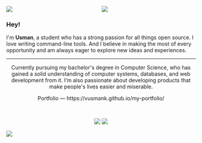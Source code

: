 <p align="center"> <img src="https://readme-typing-svg.herokuapp.com?font=Orbitron&size=40&color=%2379A500&height=67&duration=3000&center=true&lines=%F0%9F%85%B6%F0%9F%86%81%F0%9F%85%B4%F0%9F%85%B4%F0%9F%86%83%F0%9F%85%B8%F0%9F%85%BD%F0%9F%85%B6%F0%9F%86%82">

<img align="left" src="https://orhun.dev/img/crow.png">

### Hey!
I'm **Usman**, a student who has a strong passion for all things open source. I love writing command-line tools. And I believe in making the most of every opportunity and am always eager to explore new ideas and experiences. 
<hr>
<p align="center">
Currently pursuing my bachelor's degree in Computer Science, who has gained a solid understanding of computer systems, databases, and web development from it. I’m also passionate about developing products that make people's lives easier and miserable.
</p> 
<p align="center">
Portfolio — https://vusmank.github.io/my-portfolio/
</p> 
<br>
<p align="center">
<a target="_blank" href="https://www.linkedin.com/in/muhammad-usman-802a3326a/"><img src="https://img.shields.io/badge/-LinkedIn-0077B5?style=for-the-badge&logo=Linkedin&logoColor=white"></img></a>
<a target="_blank" href="mailto:robinhoodfrost360@gmail.com"><img src="https://img.shields.io/badge/-Gmail-D14836?style=for-the-badge&logo=Gmail&logoColor=white"></img></a>
</p> 

<img src="https://cdnb.artstation.com/p/assets/images/images/049/263/981/original/paul-m-apreotesei-gif-1-1-1.gif">

